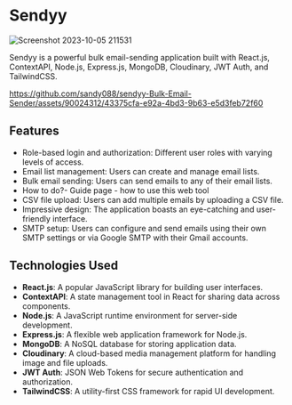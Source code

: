 # Sendyy


![Screenshot 2023-10-05 211531](https://github.com/sandy088/sendyy-Bulk-Email-Sender/assets/90024312/63df8384-7f1a-4fa4-b214-e204b63869ca)

Sendyy is a powerful bulk email-sending application built with React.js, ContextAPI, Node.js, Express.js, MongoDB, Cloudinary, JWT Auth, and TailwindCSS.


https://github.com/sandy088/sendyy-Bulk-Email-Sender/assets/90024312/43375cfa-e92a-4bd3-9b63-e5d3feb72f60



## Features

- Role-based login and authorization: Different user roles with varying levels of access.
- Email list management: Users can create and manage email lists.
- Bulk email sending: Users can send emails to any of their email lists.
- How to do?- Guide page - how to use this web tool
- CSV file upload: Users can add multiple emails by uploading a CSV file.
- Impressive design: The application boasts an eye-catching and user-friendly interface.
- SMTP setup: Users can configure and send emails using their own SMTP settings or via Google SMTP with their Gmail accounts.

## Technologies Used

- **React.js**: A popular JavaScript library for building user interfaces.
- **ContextAPI**: A state management tool in React for sharing data across components.
- **Node.js**: A JavaScript runtime environment for server-side development.
- **Express.js**: A flexible web application framework for Node.js.
- **MongoDB**: A NoSQL database for storing application data.
- **Cloudinary**: A cloud-based media management platform for handling image and file uploads.
- **JWT Auth**: JSON Web Tokens for secure authentication and authorization.
- **TailwindCSS**: A utility-first CSS framework for rapid UI development.

